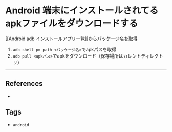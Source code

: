 # Android 端末にインストールされてるapkファイルをダウンロードする
[[Android adb インストールアプリ一覧]]からパッケージ名を取得
1. `adb shell pm path <パッケージ名>`でapkパスを取得
2. `adb pull <apkパス>`でapkをダウンロード（保存場所はカレントディレクトリ）

---
## References
- 

## Tags
- `android` 
